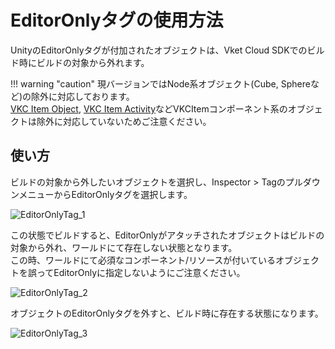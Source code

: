 # EditorOnlyタグの使用方法

UnityのEditorOnlyタグが付加されたオブジェクトは、Vket Cloud SDKでのビルド時にビルドの対象から外れます。

!!! warning "caution"
    現バージョンではNode系オブジェクト(Cube, Sphereなど)の除外に対応しております。<br>
    [VKC Item Object](../VKCComponents/VKCItemObject.md), [VKC Item Activity](../VKCComponents/VKCItemActivity.md)などVKCItemコンポーネント系のオブジェクトは除外に対応していないためご注意ください。

## 使い方

ビルドの対象から外したいオブジェクトを選択し、Inspector > TagのプルダウンメニューからEditorOnlyタグを選択します。

![EditorOnlyTag_1](img/EditorOnlyTag_1.jpg)

この状態でビルドすると、EditorOnlyがアタッチされたオブジェクトはビルドの対象から外れ、ワールドにて存在しない状態となります。<br>
この時、ワールドにて必須なコンポーネント/リソースが付いているオブジェクトを誤ってEditorOnlyに指定しないようにご注意ください。

![EditorOnlyTag_2](img/EditorOnlyTag_2.jpg)

オブジェクトのEditorOnlyタグを外すと、ビルド時に存在する状態になります。

![EditorOnlyTag_3](img/EditorOnlyTag_3.jpg)